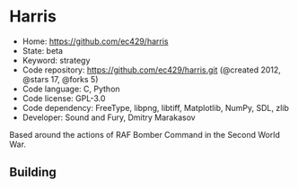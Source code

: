 # Harris

- Home: https://github.com/ec429/harris
- State: beta
- Keyword: strategy
- Code repository: https://github.com/ec429/harris.git (@created 2012, @stars 17, @forks 5)
- Code language: C, Python
- Code license: GPL-3.0
- Code dependency: FreeType, libpng, libtiff, Matplotlib, NumPy, SDL, zlib
- Developer: Sound and Fury, Dmitry Marakasov

Based around the actions of RAF Bomber Command in the Second World War.

## Building
